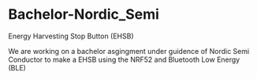 # Bachelor-Nordic_Semi

Energy Harvesting Stop Button (EHSB)

We are working on a bachelor asgingment under guidence of Nordic Semi Conductor to make a EHSB
using the NRF52 and  Bluetooth Low Energy (BLE)
